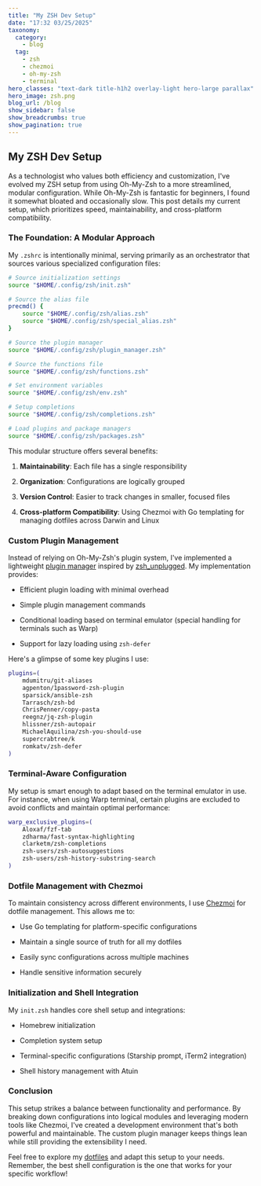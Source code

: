 ```yaml
---
title: "My ZSH Dev Setup"
date: "17:32 03/25/2025"
taxonomy:
  category:
    - blog
  tag:
    - zsh
    - chezmoi
    - oh-my-zsh
    - terminal
hero_classes: "text-dark title-h1h2 overlay-light hero-large parallax"
hero_image: zsh.png
blog_url: /blog
show_sidebar: false
show_breadcrumbs: true
show_pagination: true
---
```


## My ZSH Dev Setup

As a technologist who values both efficiency and customization, I've evolved my ZSH setup from using Oh-My-Zsh to a more streamlined, modular configuration. While Oh-My-Zsh is fantastic for beginners, I found it somewhat bloated and occasionally slow. This post details my current setup, which prioritizes speed, maintainability, and cross-platform compatibility.

### The Foundation: A Modular Approach

My `.zshrc` is intentionally minimal, serving primarily as an orchestrator that sources various specialized configuration files:

```zsh
# Source initialization settings
source "$HOME/.config/zsh/init.zsh"

# Source the alias file
precmd() {
    source "$HOME/.config/zsh/alias.zsh"
    source "$HOME/.config/zsh/special_alias.zsh"
}

# Source the plugin manager
source "$HOME/.config/zsh/plugin_manager.zsh"

# Source the functions file
source "$HOME/.config/zsh/functions.zsh"

# Set environment variables
source "$HOME/.config/zsh/env.zsh"

# Setup completions
source "$HOME/.config/zsh/completions.zsh"

# Load plugins and package managers
source "$HOME/.config/zsh/packages.zsh"
```

This modular structure offers several benefits:

1. **Maintainability**: Each file has a single responsibility

2. **Organization**: Configurations are logically grouped

3. **Version Control**: Easier to track changes in smaller, focused files

4. **Cross-platform Compatibility**: Using Chezmoi with Go templating for managing dotfiles across Darwin and Linux

### Custom Plugin Management

Instead of relying on Oh-My-Zsh's plugin system, I've implemented a lightweight [plugin manager](https://raw.githubusercontent.com/timmyb824/dotfiles/refs/heads/main/dot_config/zsh/plugin_manager.zsh) inspired by [zsh_unplugged](https://github.com/mattmc3/zsh_unplugged). My implementation provides:

- Efficient plugin loading with minimal overhead

- Simple plugin management commands

- Conditional loading based on terminal emulator (special handling for terminals such as Warp)

- Support for lazy loading using `zsh-defer`

Here's a glimpse of some key plugins I use:

```zsh
plugins=(
    mdumitru/git-aliases
    agpenton/1password-zsh-plugin
    sparsick/ansible-zsh
    Tarrasch/zsh-bd
    ChrisPenner/copy-pasta
    reegnz/jq-zsh-plugin
    hlissner/zsh-autopair
    MichaelAquilina/zsh-you-should-use
    supercrabtree/k
    romkatv/zsh-defer
)
```

### Terminal-Aware Configuration

My setup is smart enough to adapt based on the terminal emulator in use. For instance, when using Warp terminal, certain plugins are excluded to avoid conflicts and maintain optimal performance:

```zsh
warp_exclusive_plugins=(
    Aloxaf/fzf-tab
    zdharma/fast-syntax-highlighting
    clarketm/zsh-completions
    zsh-users/zsh-autosuggestions
    zsh-users/zsh-history-substring-search
)
```

### Dotfile Management with Chezmoi

To maintain consistency across different environments, I use [Chezmoi](https://www.chezmoi.io/) for dotfile management. This allows me to:

- Use Go templating for platform-specific configurations

- Maintain a single source of truth for all my dotfiles

- Easily sync configurations across multiple machines

- Handle sensitive information securely

### Initialization and Shell Integration

My `init.zsh` handles core shell setup and integrations:

- Homebrew initialization

- Completion system setup

- Terminal-specific configurations (Starship prompt, iTerm2 integration)

- Shell history management with Atuin

### Conclusion

This setup strikes a balance between functionality and performance. By breaking down configurations into logical modules and leveraging modern tools like Chezmoi, I've created a development environment that's both powerful and maintainable. The custom plugin manager keeps things lean while still providing the extensibility I need.

Feel free to explore my [dotfiles](https://github.com/timmyb824/dotfiles) and adapt this setup to your needs. Remember, the best shell configuration is the one that works for your specific workflow!
